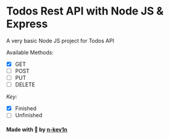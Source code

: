 # Todos Rest API with Node JS & Express

A very basic Node JS project for Todos API

Available Methods:

* [X] GET 
* [ ] POST
* [ ] PUT
* [ ] DELETE

*Key:*
* [X] Finished
* [ ] Unfinished

#### Made with 💚 by [n-kev1n](https://github.com/n-kev1n)

